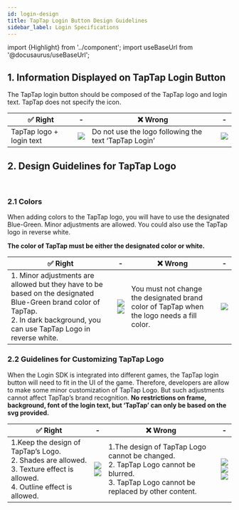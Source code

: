 ```yaml
---
id: login-design
title: TapTap Login Button Design Guidelines
sidebar_label: Login Specifications
---
```


import {Highlight} from '../component';
import useBaseUrl from '@docusaurus/useBaseUrl';

## 1. Information Displayed on TapTap Login Button

The TapTap login button should be composed of the TapTap logo and login text. TapTap does not specify the icon.
​

✅ Right |- | ❌ Wrong | -|
| ------ | ------ |------ |------ |
| <Highlight color="#15c5ce">TapTap logo + login text</Highlight>   |![](/img/design-1.1.png) |<Highlight color='#f00'>Do not use the logo following the text ‘TapTap Login’</Highlight>  | ![](/img/design-1.2.png)

## 2. Design Guidelines for TapTap Logo
​
### 2.1 Colors

When adding colors to the TapTap logo, you will have to use the designated Blue-Green. Minor adjustments are allowed. You could also use the TapTap logo in reverse white.

**The color of TapTap must be either the designated color or white.**

✅ Right |- | ❌ Wrong | -|
| ------ | ------ |------ |------ |
| <Highlight color="#15c5ce">1. Minor adjustments are allowed but they have to be based on the designated Blue-Green brand color of TapTap.<br/>2. In dark background, you can use TapTap Logo in reverse white. </Highlight> |![](/img/design-2.1.1.png)<br/> ![](/img/design-2.1.2.png)| <Highlight color='#f00'>You must not change the designated brand color of TapTap when the logo needs a fill color.</Highlight> | ![](/img/design-2.1.3.png)

### 2.2 Guidelines for Customizing TapTap Logo
When the Login SDK is integrated into different games, the TapTap login button will need to fit in the UI of the game. Therefore, developers are allow to make some minor customization of TapTap Logo. But such adjustments cannot affect TapTap’s brand recognition. **No restrictions on frame, background, font of the login text, but ‘TapTap’ can only be based on the svg provided.**



✅ Right |- | ❌ Wrong | -|
| ------ | ------ |------ |------ |
| <Highlight color="#15c5ce">1.Keep the design of TapTap’s Logo.<br/>2. Shades are allowed.<br/>3. Texture effect is allowed.<br/>4. Outline effect is allowed.  </Highlight> |![](/img/design-2.2.1.png)<br/> ![](/img/design-2.2.2.png)| <Highlight color='#f00'>1.The design of TapTap Logo cannot be changed.<br/>2\. TapTap Logo cannot be blurred.<br/>3\. TapTap Logo cannot be replaced by other content.</Highlight> | ![](/img/design-2.2.3.png)<br/>![](/img/design-2.2.4.png)<br/>![](/img/design-2.2.5.png)

<!-- <table>
<tbody>
	<tr>
	<th colSpan={2}>✅ Right </th>
	<th colSpan={2}>❌ Wrong </th>
	</tr>
	<tr >
	<td><Highlight color="#15c5ce">1.Minor adjustments are allowed but they have to be based on the designated Blue-Green brand color of TapTap.  </Highlight></td>
	<td><img src={useBaseUrl('/img/design-2.1.1.png')} alt="" /></td>
	<td><Highlight color='#f00'> In dark background, you can use TapTap Logo in reverse white. </Highlight> </td>
	<td><img src={useBaseUrl('/img/design-2.1.3.png')} alt="" /></td>
	</tr>
</tbody>
</table> -->
